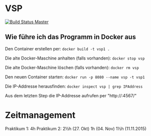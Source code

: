 # VSP

[![Build Status Master](https://travis-ci.org/Octav14n/VSP.svg?branch=master)](https://travis-ci.org/Octav14n/VSP)

## Wie führe ich das Programm in Docker aus
Den Container erstellen per:
``docker build -t vsp1 .``

Die alte Docker-Maschine anhalten (falls vorhanden):
``docker stop vsp``

Die alte Docker-Maschine löschen (falls vorhanden):
``docker rm vsp``

Den neuen Container starten:
``docker run -p 8080 --name vsp -t vsp1``

Die IP-Addresse herausfinden:
``docker inspect vsp | grep IPAddress``


Aus dem letzten Step die IP-Addresse aufrufen per "http://<ip>:4567/"

# Zeitmanagement
Praktikum 1: 4h
Praktikum 2: 2½h (27. Okt) 1h (04. Nov) 1½h (11.11.2015)
